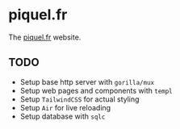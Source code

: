 # piquel.fr

The [piquel.fr](https://piquel.fr) website.

## TODO

- Setup base http server with ``gorilla/mux``
- Setup web pages and components with ``templ``
- Setup ``TailwindCSS`` for actual styling
- Setup ``Air`` for live reloading
- Setup database with ``sqlc``

